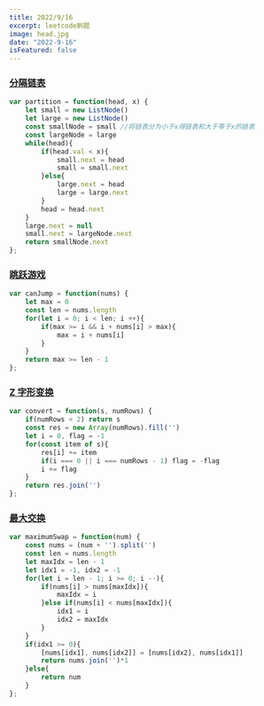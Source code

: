 ```yaml
---
title: 2022/9/16
excerpt: leetcode刷题
image: head.jpg
date: "2022-9-16"
isFeatured: false
---
```


### [分隔链表](https://leetcode.cn/problems/partition-list/)

```js
var partition = function(head, x) {
    let small = new ListNode()
    let large = new ListNode()
    const smallNode = small //将链表分为小于x得链表和大于等于x的链表
    const largeNode = large
    while(head){
        if(head.val < x){
            small.next = head
            small = small.next 
        }else{
            large.next = head
            large = large.next
        }
        head = head.next
    }        
    large.next = null
    small.next = largeNode.next
    return smallNode.next
};
```

### [跳跃游戏](https://leetcode.cn/problems/jump-game/)

```js
var canJump = function(nums) {
    let max = 0
    const len = nums.length
    for(let i = 0; i < len; i ++){
        if(max >= i && i + nums[i] > max){
            max = i + nums[i]
        }
    }
    return max >= len - 1   
};
```

### [Z 字形变换](https://leetcode.cn/problems/zigzag-conversion/)

```js
var convert = function(s, numRows) {
    if(numRows < 2) return s
    const res = new Array(numRows).fill('')
    let i = 0, flag = -1
    for(const item of s){
        res[i] += item
        if(i === 0 || i === numRows - 1) flag = -flag
        i += flag
    }
    return res.join('')
};
```

### [最大交换](https://leetcode.cn/problems/maximum-swap/)

```js
var maximumSwap = function(num) {
    const nums = (num + '').split('')
    const len = nums.length
    let maxIdx = len - 1
    let idx1 = -1, idx2 = -1
    for(let i = len - 1; i >= 0; i --){
        if(nums[i] > nums[maxIdx]){
            maxIdx = i
        }else if(nums[i] < nums[maxIdx]){
            idx1 = i
            idx2 = maxIdx
        }
    }
    if(idx1 >= 0){
        [nums[idx1], nums[idx2]] = [nums[idx2], nums[idx1]]
        return nums.join('')*1
    }else{
        return num
    }
};
```

